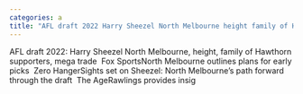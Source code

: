 ```yaml
---
categories: a
title: "AFL draft 2022 Harry Sheezel North Melbourne height family of Hawthorn supporters mega trade  Fox Sports"
---
```

AFL draft 2022: Harry Sheezel North Melbourne, height, family of Hawthorn supporters, mega trade&nbsp;&nbsp;Fox SportsNorth Melbourne outlines plans for early picks&nbsp;&nbsp;Zero HangerSights set on Sheezel: North Melbourne’s path forward through the draft&nbsp;&nbsp;The AgeRawlings provides insig